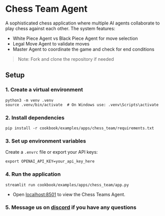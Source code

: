 # Chess Team Agent

A sophisticated chess application where multiple AI agents collaborate to play chess against each other. The system features:
- White Piece Agent vs Black Piece Agent for move selection
- Legal Move Agent to validate moves
- Master Agent to coordinate the game and check for end conditions

> Note: Fork and clone the repository if needed

## Setup

### 1. Create a virtual environment

```shell
python3 -m venv .venv
source .venv/bin/activate  # On Windows use: .venv\Scripts\activate
```

### 2. Install dependencies

```shell
pip install -r cookbook/examples/apps/chess_team/requirements.txt
```

### 3. Set up environment variables

Create a `.envrc` file or export your API keys:

```shell
export OPENAI_API_KEY=your_api_key_here
```

### 4. Run the application

```shell
streamlit run cookbook/examples/apps/chess_team/app.py
```
- Open [localhost:8501](http://localhost:8501) to view the Chess Teams Agent.

### 5. Message us on [discord](https://agno.link/discord) if you have any questions

